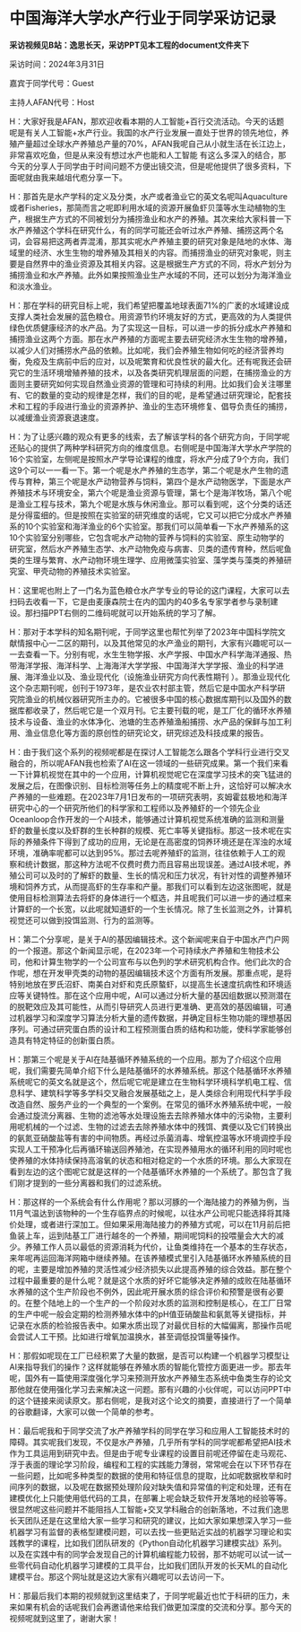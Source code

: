 # 中国海洋大学水产行业于同学采访记录

**采访视频见B站：逸思长天，采访PPT见本工程的document文件夹下**

采访时间：2024年3月31日

嘉宾于同学代号：Guest

主持人AFAN代号：Host

H：大家好我是AFAN，那欢迎收看本期的人工智能+百行交流活动。今天的话题呢是有关人工智能+水产行业。我国的水产行业发展一直处于世界的领先地位，养殖产量超过全球水产养殖总产量的70%，AFAN我呢自己从小就生活在长江边上，非常喜欢吃鱼，但是从来没有想过水产也能和人工智能
有这么多深入的结合，那今天的分享人于同学由于时间问题不方便出镜交流，但是呢他提供了很多资料，下面呢就由我来越俎代庖分享一下。

H：那首先是水产学科的定义及分类，水产或者渔业它的英文名呢叫Aquaculture或者Fisheries，那简而言之呢即利用水域的资源开展鱼虾贝藻等水生动植物的生产，根据生产方式的不同被划分为捕捞渔业和水产的养殖。其次来给大家科普一下水产养殖这个学科在研究什么，有的同学可能还会听过水产养殖、捕捞这两个名词，会容易把这两者弄混淆，那其实呢水产养殖主要的研究对象是陆地的水体、海域里的经济、水生生物的增养殖及其相关的内容。而捕捞渔业的研究对象呢，则主要是自然界中的渔业资源及其相关内容。这是根据生产方式的不同，将水产划分为捕捞渔业和水产养殖。此外如果按照渔业生产水域的不同，还可以划分为海洋渔业和淡水渔业。

H：那在学科的研究目标上呢，我们希望把覆盖地球表面71%的广袤的水域建设成支撑人类社会发展的蓝色粮仓。用资源节约环境友好的方式，更高效的为人类提供绿色优质健康经济的水产品。为了实现这一目标，可以进一步的拆分成水产养殖和捕捞渔业这两个方面。那在水产养殖的方面呢主要去研究经济水生生物的增养殖，以减少人们对捕捞水产品的依赖。比如呢，我们会养殖生物如何吃的经济营养均衡，免疫及生病前中后的应对，以及呢繁育和优良性状的最大化。还有呢我还会研究它的生活环境增殖养殖的技术，以及各类研究机理层面的问题，在捕捞渔业的方面则主要研究如何实现自然渔业资源的管理和可持续的利用。比如我们会关注哪里有、它的数量的变动的规律是怎样，我们的目的呢，是希望通过研究理论，配套技术和工程的手段进行渔业的资源养护、渔业的生态环境修复、倡导负责任的捕捞，以减缓渔业资源衰退速度。

H：为了让感兴趣的观众有更多的线索，去了解该学科的各个研究方向，于同学呢还贴心的提供了两种学科研究方向的维度信息。右侧呢是中国海洋大学水产学院的16个实验室，左侧呢是按照水产学导论课程的维度，将水产分成了9个方向，我们这9个可以一一看一下。第一个呢是水产养殖的生态学，第二个呢是水产生物的遗传与育种，第三个呢是水产动物营养与饲料，第四个是水产动物医学，下面是水产养殖技术与环境安全，第六个呢是渔业资源与管理，第七个是海洋牧场，第八个呢是渔业工程与技术，第九个呢是水族与休闲渔业。那可以看到呢，这个分类的话还是分得蛮细的。但是按照在实验室的研究维度的话呢，它又可以把它分成水产养殖系的10个实验室和海洋渔业的6个实验室。那我们可以简单看一下水产养殖系的这10个实验室分别哪些，它包含呢水产动物的营养与饲料的实验室、原生动物学的研究室，然后水产养殖生态学、水产动物免疫与病害、贝类的遗传育种，然后呢鱼类的生理与繁育、水产动物环境生理学、应用微藻实验室、藻学类与藻类的养殖研究室、甲壳动物的养殖技术实验室。

H：这里呢也附上了一门名为蓝色粮仓水产学专业的导论的这门课程，大家可以去扫码去收看一下，它是由麦康森院士在内的国内的40多名专家学者参与录制建设。那扫描PPT右侧的二维码呢就可以开始系统的学习了解。

H：那对于本学科的知名期刊呢，于同学这里也帮忙列举了2023年中国科学院文献情报中心一二区的期刊，以及其他常见的水产渔业的期刊，大家有兴趣呢可以一一去查看一下。分别有呢，水生生物学报、水产学报、中国水产科学海洋通报、热带海洋学报、海洋科学、上海海洋大学学报、中国海洋大学学报、渔业的科学进展、海洋渔业以及、渔业现代化（设施渔业研究方向代表性期刊 ）。那渔业现代化这个杂志期刊呢，创刊于1973年，是农业农村部主管，然后它是中国水产科学研究院渔业的机械仪器研究所主办的。它被很多中国的核心数据库期刊以及国外的数据库都收录了，然后呢它是一个双月刊。它主要刊载的呢，是工厂化的循环水养殖技术与设备、渔业的水体净化、池塘的生态养殖渔船捕捞、水产品的保鲜与加工利用、渔业信息化等方面的原创性的研究论文，研究综述及科技成果的报告。

H：由于我们这个系列的视频呢都是在探讨人工智能怎么跟各个学科行业进行交叉融合的，所以呢AFAN我也检索了AI在这一领域的一些研究成果。第一个我们来看一下计算机视觉在其中的一个应用，计算机视觉呢它在深度学习技术的突飞猛进的发展之后，在图像识别、目标检测等任务上的精度呢不断上升，这恰好可以解决水产养殖的一些难题。在2023年7月1日发布的一项研究表明，亥姆霍兹极地和海洋研究中心的一个研究所他们的科学家和工程师以及养殖虾的一个领先企业Oceanloop合作开发的一个AI技术，能够通过计算机视觉系统准确的监测和测量虾的数量长度以及虾群的生长种群的规模、死亡率等关键指标。那这一技术呢在实际的养殖条件下得到了成功的应用，无论是在高密度的饲养环境还是在浑浊的水域环境，准确率呢都可以达到95%。那过去呢养殖虾的监测，往往依赖于人工的观察和统计数据，那这种方法呢不仅费时费力而且容易出现误差。通过AI技术呢，养殖公司可以及时的了解虾的数量、生长的情况和压力状况，有针对性的调整养殖环境和饲养方式，从而提高虾的生存率和产量。那我们可以看到左边这张图呢，就是使用目标检测算法去将虾的身体进行一个框选，并且呢我们可以进一步的通过框来计算虾的一个长宽，以此呢就知道虾的一个生长情况。除了生长监测之外，计算机视觉还可以做到投饵监测、行为的监测等。

H：第二个分享呢，是关于AI的基因编辑技术。这个新闻呢来自于中国水产门户网的一个报道。那这个新闻显示呢，在2023年一个可持续水产养殖和生物技术公司，他和计算生物学的一个公司宣布与以色列的学术研究机构合作。他们此次的合作呢，想在开发甲壳类的动物的基因编辑技术这个方面有所发展。那重点呢，是将特别地放在罗氏沼虾、南美白对虾和克氏原螯虾，以提高生长速度抗病性和环境适应等关键特性。那在这个应用中呢，AI可以通过分析大量的基因组数据以预测潜在的脱靶效应及其可能性，从而引导研究人员进行更准确、更高效的基因编辑，可通过机器学习和深度学习算法分析大量的遗传数据，并确定目标生物功能的理想基因序列。可通过研究蛋白质的设计和工程预测蛋白质的结构和功能，使科学家能够创造具有特定特征的创新蛋白质。

H：那第三个呢是关于AI在陆基循环养殖系统的一个应用。那为了介绍这个应用呢，我们需要先简单介绍下什么是陆基循环的水养殖系统。那这个陆基循环水养殖系统呢它的英文名就是这个，然后呢它呢是建立在生物科学环境科学机电工程、信息科学、建筑科学等多学科交叉融合发展基础之上，是人类综合利用现代科学手段改造自然、服务产业的一个典型的一个案例。在常见的循环水养殖系统中呢，一般会通过旋流分离器、生物的滤池等水处理设施去去除养殖水体中的污染物，主要利用呢机械的一个过滤、生物的过滤去去除养殖水体中的残饵、粪便以及它们转换出的氨氮亚硝酸盐等有害的中间物质。再经过杀菌消毒、增氧控温等水环境调控手段实现人工干预净化后再循环输送回养殖池，在实现养殖用水的循环利用的同时呢也使养殖的水体持续保持高溶氧的状态和相对稳定的一个水质的环境。那么大家现在看到左边的这个图呢它就是这样的一个陆基循环水养殖的一个系统了。那包含了我们刚才提到的一些分离器和我们的过滤系统。

H：那这样的一个系统会有什么作用呢？那以河豚的一个海陆接力的养殖为例，当11月气温达到该物种的一个生存临界点的时候呢，以往水产公司呢只能选择将其降价处理，或者进行深加工。但如果采用海陆接力的养殖方式呢，可以在11月前后把鱼装上车，运到陆基工厂进行越冬的一个养殖，期间呢饲料的投喂量会大大的减少。养殖工作人员以最低的资源消耗为代价，让鱼类维持在一个基本的生存状态，来年呢再运回海洋网箱中继续养殖。在该养殖模式里引入陆基循环水养殖系统的目的呢，主要是增加养殖的灵活性减少经济损失以此提高养殖的综合效益。那在整个过程中最重要的是什么呢？就是这个水质的好坏它能够决定养殖的成败在陆基循环水养殖的这个生产阶段也不例外，因此呢开展水质的综合评价和预警是很有必要的。在整个陆地上的一个生产的一个阶段对水质的监测和控制是核心，在工厂日常的生产中呢一般会定期的检测养殖水体中的pH值亚硝酸盐和氨氮等关键指标，并记录在水质的检验报告表中。如果水质出现了对最优目标的大幅偏离，那操作员呢会尝试人工干预。比如进行增氧加温换水，甚至调低投饵量等操作。

H：那假如呢现在工厂已经积累了大量的数据，是否可以构建一个机器学习模型让AI来指导我们的操作？这样就能够在养殖水质的智能化管控方面更进一步。那去年呢，国外有一篇使用深度强化学习来预测开放水产养殖生态系统中鱼类生存的论文那他就在使用强化学习去来解决这一问题。那有兴趣的小伙伴呢，可以访问PPT中的这个链接来阅读原文。那右侧呢，是我对这个论文的摘要，直接进行了一个简单的谷歌翻译，大家可以做一个简单的参考。

H：最后呢我和于同学交流了水产养殖学科的同学在学习和应用人工智能技术时的障碍。其实呢我们发现，不仅是水产养殖，几乎所有学科的同学呢都希望把AI技术作为工具运用到研究中去。但是由于呢专业课程的设置目前呢还停留在走马观花、浮于表面的理论学习阶段，编程和工程的实践能力薄弱，常常呢会在以下环节存在一些问题，比如呢多种类型的数据的使用和特征信息的提取，比如呢数据枚举和时间序列的数据，以及呢在数据预处理阶段对缺失值和异常值的判定和处理，还有在建模优化上只能使用低代码的工具，在部署上呢会缺乏软件开发落地的经验等等。很显然呢这些问题并不能阻挡人工智能+交叉学科融合的创新落地，不过我们逸思长天团队还是在这里给大家一些学习和研究的建议，比如大家如果想深入学习一些机器学习有监督的表格型建模问题，可以去找一些更贴近实战的机器学习理论和实践教学的课程，比如我们团队研发的《Python自动化机器学习建模实战》系列。以及在实践中有的同学会发现自己的计算机编程能力较弱，那不妨呢可以试一试一些零代码自动化机器学习建模的工具平台，比如我们团队开发的长天ML的自动化建模平台。那这个网址就是这边大家有兴趣呢可以去访问一下。

H：那最后我们本期的视频就到这里结束了，于同学呢最近也忙于科研的压力，未来如果有机会的话呢我们会再邀请他来给我们做更加深度的交流和分享。那今天的视频呢就到这里了，谢谢大家！

